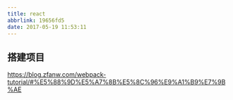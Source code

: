 ```yaml
---
title: react
abbrlink: 19656fd5
date: 2017-05-19 11:53:11
---
```


## 搭建项目
https://blog.zfanw.com/webpack-tutorial/#%E5%88%9D%E5%A7%8B%E5%8C%96%E9%A1%B9%E7%9B%AE